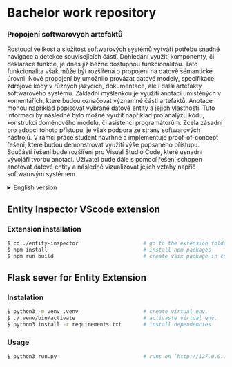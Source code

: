 # Bachelor work repository

### Propojení softwarových artefaktů 

Rostoucí velikost a složitost softwarových systémů vytváří potřebu snadné navigace a detekce souvisejících částí.
Dohledání využití komponenty, či deklarace funkce, je dnes již běžně dostupnou funkcionalitou.
Tato funkcionalita však může být rozšířena o propojení na datově sémantické úrovni.
Nové propojení by umožnilo provázat datové modely, specifikace, zdrojové kódy v různých jazycích, dokumentace, ale i další artefakty softwarového systému.
Základní myšlenkou je využití anotací umístěných v komentářích, které budou označovat významné části artefaktů.
Anotace mohou například popisovat vybrané datové entity a jejich vlastnosti.
Tuto informaci by následně bylo možné využít například pro analýzu kódu, konstrukci doménového modelu, či asistenci programátorům.
Zcela zásadní pro adopci tohoto přístupu, je však podpora ze strany softwarových nástrojů.
V rámci práce student navrhne a implementuje proof-of-concept řešení, které budou demonstrovat využití výše popsaného přístupu.
Součástí řešení bude rozšíření pro Visual Studio Code, které usnadní vývojáři tvorbu anotací.
Uživatel bude dále s pomocí řešení schopen anotovat datové entity a následně vizualizovat jejich vztahy napříč softwarovým systémem.


<details close>
<summary>English version</summary>

> ### Linking software artifacts
> 
> The increasing size and complexity of software systems creates the need for easy navigation and detection of related parts.
> Finding the use of a component or a function declaration is now a commonly available functionality.
> However, this functionality can be extended by linking at the data semantic level.
> The new linking would allow linking data models, specifications, source code in different languages, documentation, as well as other artifacts > of the software system.
> The basic idea is to use annotations placed in comments to indicate significant parts of the artifacts.
> Annotations can, for example, describe selected data entities and their properties.
> This information could then be used, for example, for code analysis, domain model construction, or assisting programmers.
> However, support from software tools is essential for the adoption of this approach.
> As part of the thesis, the student will design and implement proof-of-concept solutions that demonstrate the use of the approach described > above.
> The solution will include an extension for Visual Studio Code to facilitate the developer's annotation.
> Furthermore, the user will be able to annotate data entities with the solution and then visualize their relationships across the software > system.

</details>


## Entity Inspector VScode extension

### Extension installation

```bash
$ cd ./entity-inspector                     # go to the extension folder
$ npm install                               # install npm packages
$ npm run build                             # create vsix package in current folder
```

## Flask sever for Entity Extension

### Instalation

```bash
$ python3 -m venv .venv                     # create virtual env.
$ ./.venv/bin/activate                      # activaste virtual env.
$ python3 install -r requirements.txt       # install dependencies
```

### Usage

```bash
$ python3 run.py                            # runs on `http://127.0.0.1:5000`
```
